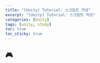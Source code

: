 ```yaml
---
title: "[Unity] Tutorial: 스크립트 작성"
excerpt: "[Unity] Tutorial: 스크립트 작성"
categories: [Unity]
tags: [unity, study]
toc: true
toc_sticky: true
---
```


## 🎮 